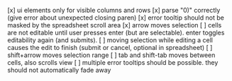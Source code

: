 [x] ui elements only for visible columns and rows
[x] parse "0)" correctly (give error about unexpected closing paren)
[x] error tooltip should not be masked by the spreadsheet scroll area
[x] arrow moves selection
[ ] cells are not editable until user presses enter (but are selectable). enter toggles editability again (and submits).
[ ] moving selection while editing a cell causes the edit to finish (submit or cancel, optional in spreadsheet)
[ ] shift+arrow moves selection range
[ ] tab and shift-tab moves between cells, also scrolls view
[ ] multiple error tooltips should be possible. they should not automatically fade away
